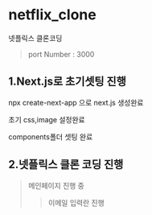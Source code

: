 # netflix_clone
넷플릭스 클론코딩

> port Number : 3000

## 1.Next.js로 초기셋팅 진행

npx create-next-app 으로 next.js 생성완료

초기 css,image 설정완료

components폴더 셋팅 완료

## 2.넷플릭스 클론 코딩 진행

> 메인페이지 진행 중
>> 이메일 입력란 진행

